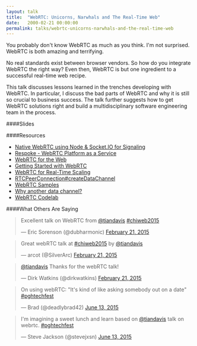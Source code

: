 ```yaml
---
layout: talk
title:  "WebRTC: Unicorns, Narwhals and The Real-Time Web"
date:   2000-02-21 00:00:00
permalink: talks/webrtc-unicorns-narwhals-and-the-real-time-web
---
```


You probably don't know WebRTC as much as you think. I'm not surprised. WebRTC is both amazing and terrifying. 

No real standards exist between browser vendors. So how do you integrate WebRTC the right way? Even then, WebRTC is but one ingredient to a successful real-time web recipe. 

This talk discusses lessons learned in the trenches developing with WebRTC. In particular, I discuss the bad parts of WebRTC and why it is still so crucial to business success. The talk further suggests how to get WebRTC solutions right and build a multidisciplinary software engineering team in the process.

####Slides
<p></p>
<script async class="speakerdeck-embed" data-id="b4a4e41f878b4955bb72c976329f1db7" data-ratio="1.77777777777778" src="//speakerdeck.com/assets/embed.js"></script>


####Resources
* [Native WebRTC using Node & Socket.IO for Signaling][GitHub]
* [Respoke - WebRTC Platform as a Service][Respoke]
* [WebRTC for the Web][WebRTC for the Web]
* [Getting Started with WebRTC][Getting Started with WebRTC]
* [WebRTC for Real-Time Scaling][WebRTC for Real-Time Scaling]
* [RTCPeerConnection#createDataChannel][RTCDataChannel]
* [WebRTC Samples][WebRTC Samples]
* [Why another data channel?][Why another data channel]
* [WebRTC Codelab][codelab]


####What Others Are Saying
<p></p>
<blockquote class="twitter-tweet tw-align-center" lang="en"><p>Excellent talk on WebRTC from <a href="https://twitter.com/tiandavis">@tiandavis</a> <a href="https://twitter.com/hashtag/chiweb2015?src=hash">#chiweb2015</a></p>&mdash; Eric Sorenson (@dubharmonic) <a href="https://twitter.com/dubharmonic/status/569232562050043904">February 21, 2015</a></blockquote>

<p></p>
<blockquote class="twitter-tweet tw-align-center" lang="en"><p>Great webRTC talk at <a href="https://twitter.com/hashtag/chiweb2015?src=hash">#chiweb2015</a> by <a href="https://twitter.com/tiandavis">@tiandavis</a></p>&mdash; arcot (@SilverArc) <a href="https://twitter.com/SilverArc/status/569239447679561729">February 21, 2015</a></blockquote>

<p></p>
<blockquote class="twitter-tweet tw-align-center" lang="en"><p><a href="https://twitter.com/tiandavis">@tiandavis</a> Thanks for the webRTC talk!</p>&mdash; Dirk Watkins (@dirkwatkins) <a href="https://twitter.com/dirkwatkins/status/569225899247210496">February 21, 2015</a></blockquote>

<p></p>
<blockquote class="twitter-tweet tw-align-center" lang="en"><p lang="en" dir="ltr">On using webRTC: &quot;It&#39;s kind of like asking somebody out on a date&quot; <a href="https://twitter.com/hashtag/pghtechfest?src=hash">#pghtechfest</a></p>&mdash; Brad (@deadlybrad42) <a href="https://twitter.com/deadlybrad42/status/609722334396727296">June 13, 2015</a></blockquote>

<p></p>
<blockquote class="twitter-tweet tw-align-center" lang="en"><p lang="en" dir="ltr">I&#39;m imagining a sweet lunch and learn based on <a href="https://twitter.com/tiandavis">@tiandavis</a> talk on webrtc. <a href="https://twitter.com/hashtag/pghtechfest?src=hash">#pghtechfest</a></p>&mdash; Steve Jackson (@stevejxsn) <a href="https://twitter.com/stevejxsn/status/609726673479708672">June 13, 2015</a></blockquote>

<script async src="//platform.twitter.com/widgets.js" charset="utf-8"></script>


[GitHub]: https://github.com/tiandavis/native-webrtc-node-socket.io-signaling
[Getting Started with WebRTC]: http://www.html5rocks.com/en/tutorials/webrtc/basics/
[WebRTC for Real-Time Scaling]: http://stackoverflow.com/questions/18833920/webrtc-for-realtime-scaling/21103641#21103641
[Respoke]: https://www.respoke.io/
[RTCDataChannel]: https://developer.mozilla.org/en-US/docs/Web/API/RTCPeerConnection#createDataChannel
[WebRTC Samples]: https://github.com/webrtc/samples
[Why another data channel]: http://www.html5rocks.com/en/tutorials/webrtc/datachannels/#why-another-data-channel
[codelab]: https://bitbucket.org/webrtc/codelab
[WebRTC for the Web]: https://github.com/webrtcftw
